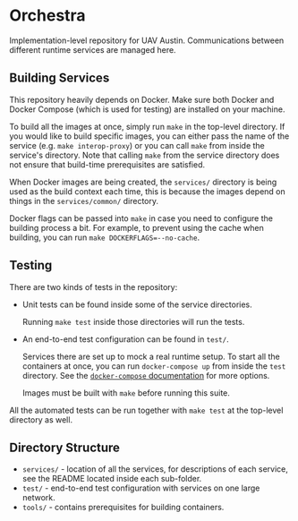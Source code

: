 # Orchestra

Implementation-level repository for UAV Austin. Communications between
different runtime services are managed here.

## Building Services

This repository heavily depends on Docker. Make sure both Docker and Docker
Compose (which is used for testing) are installed on your machine.

To build all the images at once, simply run `make` in the top-level directory.
If you would like to build specific images, you can either pass the name of the
service (e.g. `make interop-proxy`) or you can call `make` from inside the
service's directory. Note that calling `make` from the service directory does
not ensure that build-time prerequisites are satisfied.

When Docker images are being created, the `services/` directory is being used
as the build context each time, this is because the images depend on things in
the `services/common/` directory.

Docker flags can be passed into `make` in case you need to configure the
building process a bit. For example, to prevent using the cache when building,
you can run `make DOCKERFLAGS=--no-cache`.

## Testing

There are two kinds of tests in the repository:

- Unit tests can be found inside some of the service directories.

  Running `make test` inside those directories will run the tests.

- An end-to-end test configuration can be found in `test/`.

  Services there are set up to mock a real runtime setup. To start all the
  containers at once, you can run `docker-compose up` from inside the `test`
  directory. See the [`docker-compose` documentation](
  https://docs.docker.com/compose/reference/push/) for more options.

  Images must be built with `make` before running this suite.

All the automated tests can be run together with `make test` at the top-level
directory as well.

## Directory Structure

- `services/` - location of all the services, for descriptions of each service,
  see the README located inside each sub-folder.
- `test/` - end-to-end test configuration with services on one large network.
- `tools/` - contains prerequisites for building containers.
